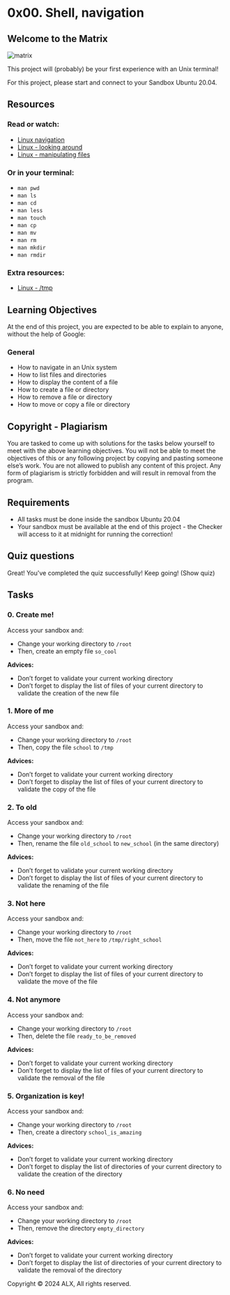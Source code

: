 # 0x00. Shell, navigation

## Welcome to the Matrix

![matrix](https://github.com/user-attachments/assets/e148d3e2-a2fb-4e04-8b8d-dcbc82455717)

This project will (probably) be your first experience with an Unix terminal!

For this project, please start and connect to your Sandbox Ubuntu 20.04.

## Resources

### Read or watch:

- [Linux navigation](http://linuxcommand.org/lc3_lts0020.php)
- [Linux - looking around](http://linuxcommand.org/lc3_lts0030.php)
- [Linux - manipulating files](http://linuxcommand.org/lc3_lts0050.php)

### Or in your terminal:

- `man pwd`
- `man ls`
- `man cd`
- `man less`
- `man touch`
- `man cp`
- `man mv`
- `man rm`
- `man mkdir`
- `man rmdir`

### Extra resources:

- [Linux - /tmp](https://tldp.org/LDP/Linux-Filesystem-Hierarchy/html/tmp.html)

## Learning Objectives

At the end of this project, you are expected to be able to explain to anyone, without the help of Google:

### General

- How to navigate in an Unix system
- How to list files and directories
- How to display the content of a file
- How to create a file or directory
- How to remove a file or directory
- How to move or copy a file or directory

## Copyright - Plagiarism

You are tasked to come up with solutions for the tasks below yourself to meet with the above learning objectives.
You will not be able to meet the objectives of this or any following project by copying and pasting someone else’s work.
You are not allowed to publish any content of this project.
Any form of plagiarism is strictly forbidden and will result in removal from the program.

## Requirements

- All tasks must be done inside the sandbox Ubuntu 20.04
- Your sandbox must be available at the end of this project - the Checker will access to it at midnight for running the correction!

## Quiz questions

Great! You've completed the quiz successfully! Keep going! (Show quiz)

## Tasks

### 0. Create me!

Access your sandbox and:
- Change your working directory to `/root`
- Then, create an empty file `so_cool`

**Advices:**

- Don’t forget to validate your current working directory
- Don’t forget to display the list of files of your current directory to validate the creation of the new file

### 1. More of me

Access your sandbox and:
- Change your working directory to `/root`
- Then, copy the file `school` to `/tmp`

**Advices:**

- Don’t forget to validate your current working directory
- Don’t forget to display the list of files of your current directory to validate the copy of the file

### 2. To old

Access your sandbox and:
- Change your working directory to `/root`
- Then, rename the file `old_school` to `new_school` (in the same directory)

**Advices:**

- Don’t forget to validate your current working directory
- Don’t forget to display the list of files of your current directory to validate the renaming of the file

### 3. Not here

Access your sandbox and:
- Change your working directory to `/root`
- Then, move the file `not_here` to `/tmp/right_school`

**Advices:**

- Don’t forget to validate your current working directory
- Don’t forget to display the list of files of your current directory to validate the move of the file

### 4. Not anymore

Access your sandbox and:
- Change your working directory to `/root`
- Then, delete the file `ready_to_be_removed`

**Advices:**

- Don’t forget to validate your current working directory
- Don’t forget to display the list of files of your current directory to validate the removal of the file

### 5. Organization is key!

Access your sandbox and:
- Change your working directory to `/root`
- Then, create a directory `school_is_amazing`

**Advices:**

- Don’t forget to validate your current working directory
- Don’t forget to display the list of directories of your current directory to validate the creation of the directory

### 6. No need

Access your sandbox and:
- Change your working directory to `/root`
- Then, remove the directory `empty_directory`

**Advices:**

- Don’t forget to validate your current working directory
- Don’t forget to display the list of directories of your current directory to validate the removal of the directory

Copyright © 2024 ALX, All rights reserved.
